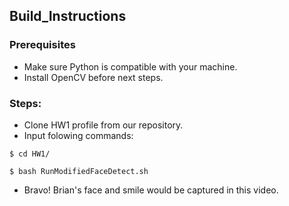 ## Build_Instructions

### Prerequisites
- Make sure Python is compatible with your machine.
- Install OpenCV before next steps.

### Steps:
- Clone HW1 profile from our repository.
- Input folowing commands:
```
$ cd HW1/
```
```
$ bash RunModifiedFaceDetect.sh
```
- Bravo! Brian's face and smile would be captured in this video.
